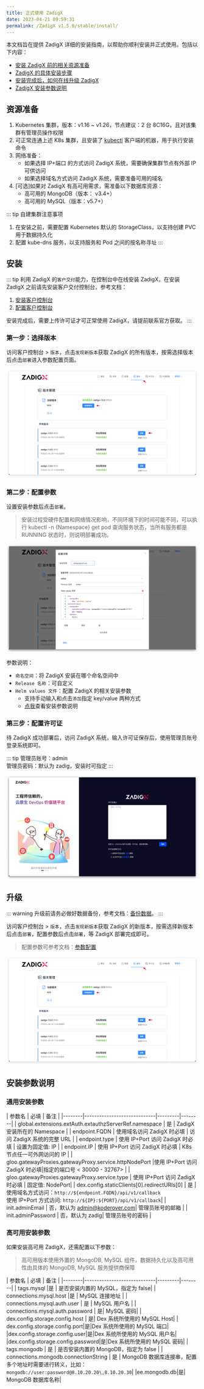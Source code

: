 ```yaml
---
title: 正式使用 ZadigX
date: 2023-04-21 09:59:31
permalink: /ZadigX v1.5.0/stable/install/
---
```


本文档旨在提供 ZadigX 详细的安装指南，以帮助你顺利安装并正式使用。包括以下内容：

- [安装 ZadigX 前的相关资源准备](#资源准备)
- [ZadigX 的具体安装步骤](#安装)
- [安装完成后，如何在线升级 ZadigX](#升级)
- [ZadigX 安装参数说明](安装参数说明)

## 资源准备

1. Kubernetes 集群，版本：v1.16 ~ v1.26，节点建议：2 台 8C16G，且对该集群有管理员操作权限
2. 可正常连通上述 K8s 集群，且安装了 [kubectl](https://kubernetes.io/docs/tasks/tools/) 客户端的机器，用于执行安装命令
3. 网络准备：
    - 如果选择 IP+端口 的方式访问 ZadigX 系统，需要确保集群节点有外部 IP 可供访问
    - 如果选择域名方式访问 ZadigX 系统，需要准备可用的域名
4. [可选]如果对 ZadigX 有高可用需求，需准备以下数据库资源：
    - 高可用的 MongoDB（版本： v3.4+）
    - 高可用的 MySQL（版本：v5.7+）

::: tip 自建集群注意事项
1. 在安装之前，需要配置 Kubernetes 默认的 StorageClass，以支持创建 PVC 用于数据持久化<br>
2. 配置 kube-dns 服务，以支持服务和 Pod 之间的按名称寻址
:::

## 安装

::: tip
利用 ZadigX 的`客户交付`能力，在控制台中在线安装 ZadigX，在安装 ZadigX 之前请先安装客户交付控制台，参考文档：

1. [安装客户控制台](/ZadigX%20v1.5.0/plutus/customer/#安装客户控制台)
2. [配置客户控制台](/ZadigX%20v1.5.0/plutus/customer/#配置许可证)

安装完成后，需要上传许可证才可正常使用 ZadigX，请提前联系官方获取。
:::

### 第一步：选择版本

访问客户控制台 > `版本`，点击`发现新版本`获取 ZadigX 的所有版本，按需选择版本后点击`部署`进入参数配置页面。

![安装](../_images/install_1.png)

### 第二步：配置参数

设置安装参数后点击`部署`。

> 安装过程受硬件配置和网络情况影响，不同环境下的时间可能不同，可以执行 kubectl -n {Namespace} get pod 查询服务状态，当所有服务都是 RUNNING 状态时，则说明部署成功。

![安装](../_images/install_2.png)

参数说明：

- `命名空间`：将 ZadigX 安装在哪个命名空间中
- `Release 名称`：可自定义
- `Helm values 文件`：配置 ZadigX 的相关安装参数
    - 支持手动输入和点击`添加`指定 key/value 两种方式
    - [点我](#安装参数说明)查看安装参数说明

### 第三步：配置许可证

待 ZadigX 成功部署后，访问 ZadigX 系统，输入许可证保存后，使用管理员账号登录系统即可。

::: tip
管理员账号：admin<br>管理员密码：默认为 zadig，安装时可指定
:::

![安装](../_images/install_3.png)

## 升级

::: warning
升级前请务必做好数据备份，参考文档：[备份数据](/ZadigX%20v1.5.0/stable/backup-and-restore/#数据备份)。
:::

访问客户控制台 > `版本`，点击`发现新版本`获取 ZadigX 的新版本，按需选择新版本后点击`部署`，配置参数后点击`部署`，等 ZadigX 部署完成即可。

> 配置参数可参考文档：[参数配置](#第二步配置参数)

![安装](../_images/install_1.png)

## 安装参数说明

### 通用安装参数

| 参数名 | 必填              | 备注 | 
|--------|-----------------------------|---------|--------|
| global.extensions.extAuth.extauthzServerRef.namespace | 是 | ZadigX 安装所在的 Namespace | 
| endpoint.FQDN |  使用域名访问 ZadigX 时必填 | 访问 ZadigX 系统的完整 URL | 
| endpoint.type | 使用 IP+Port 访问 ZadigX 时必填 | 设置为固定值: IP |
| endpoint.IP | 使用 IP+Port 访问 ZadigX 时必填 | K8s 节点任一可外网访问的 IP |
| gloo.gatewayProxies.gatewayProxy.service.httpNodePort |使用 IP+Port 访问 ZadigX 时必填|指定的端口号 < 30000 - 32767> |
| gloo.gatewayProxies.gatewayProxy.service.type | 使用 IP+Port 访问 ZadigX 时必填 | 固定值:  NodePort|
| dex.config.staticClients[0].redirectURIs[0] | 是 | 使用域名方式访问：`http://${endpoint.FQDN}/api/v1/callback`<br>使用 IP+Port 方式访问: `http://${IP}:${PORT}/api/v1/callback`|
| init.adminEmail | 否，默认为 admin@koderover.com| 管理员账号的邮箱 |
| init.adminPassword | 否，默认为 zadig| 管理员账号的密码 |

### 高可用安装参数

如果安装高可用 ZadigX，还需配置以下参数：

> 高可用版本使用外置的 MongoDB, MySQL 组件，数据持久化以及高可用性由具体的 MongoDB, MySQL 服务提供商保障

| 参数名 | 必填              | 备注 | 
|--------|-----------------------------|---------|--------|
| tags.mysql |是 | 是否安装内置的 MySQL，指定为 false| 
| connections.mysql.host |是 | MySQL 连接地址 |
| connections.mysql.auth.user | 是 | MySQL 用户名 |
| connections.mysql.auth.password | 是| MySQL 密码|
| dex.config.storage.config.host | 是| Dex 系统所使用的 MySQL Host|
| dex.config.storage.config.port|是|Dex 系统所使用的 MySQL 端口|
|dex.config.storage.config.user|是|Dex 系统所使用的 MySQL 用户名|
|dex.config.storage.config.password|是|Dex 系统所使用的 MySQL 密码|
| tags.mongodb | 是 | 是否安装内置的 MongoDB，指定为 false |
| connections.mongodb.connectionString | 是 | MongoDB 数据库连接串，配置多个地址时需要进行转义，比如：`mongodb://user:password@8.10.20.20\,8.10.20.30`|
|ee.mongodb.db|是| MongoDB 数据库名称|